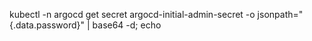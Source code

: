 kubectl -n argocd get secret argocd-initial-admin-secret -o jsonpath="{.data.password}" | base64 -d; echo
